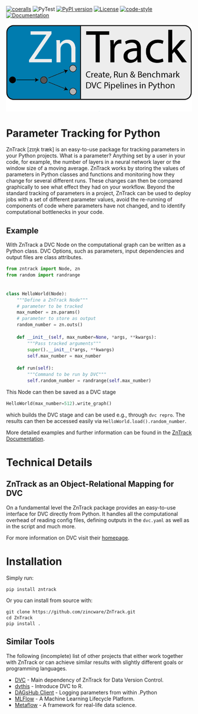 [![coeralls](https://coveralls.io/repos/github/zincware/ZnTrack/badge.svg)](https://coveralls.io/github/zincware/ZnTrack)
![PyTest](https://github.com/zincware/ZnTrack/actions/workflows/pytest.yaml/badge.svg)
[![PyPI version](https://badge.fury.io/py/zntrack.svg)](https://badge.fury.io/py/zntrack)
[![License](https://img.shields.io/badge/License-EPL-purple.svg?style=flat)](https://www.eclipse.org/legal/epl-2.0/faq.php)
[![code-style](https://img.shields.io/badge/code%20style-black-black)](https://github.com/psf/black/)
[![Documentation](https://readthedocs.org/projects/zntrack/badge/?version=latest)](https://zntrack.readthedocs.io/en/latest/?badge=latest)

![Logo](https://raw.githubusercontent.com/zincware/ZnTrack/main/docs/source/img/zntrack.png)

# Parameter Tracking for Python

ZnTrack [zɪŋk træk] is an easy-to-use package for tracking parameters in your Python
projects.
What is a parameter? Anything set by a user in your code, for example, the number of
layers in a neural network layer or the window size of a moving average.
ZnTrack works by storing the values of parameters in Python classes and functions and
monitoring how they change for several different runs.
These changes can then be compared graphically to see what effect they had on your
workflow.
Beyond the standard tracking of parameters in a project, ZnTrack can be used to deploy
jobs with a set of different parameter values, avoid the re-running of components of code
where parameters have not changed, and to identify computational bottlenecks in your
code.

## Example

With ZnTrack a DVC Node on the computational graph can be written as a Python class.
DVC Options, such as parameters, input dependencies and output files are class attributes.

````python
from zntrack import Node, zn
from random import randrange


class HelloWorld(Node):
    """Define a ZnTrack Node"""
    # parameter to be tracked
    max_number = zn.params()
    # parameter to store as output
    random_number = zn.outs()

    def __init__(self, max_number=None, *args, **kwargs):
        """Pass tracked arguments"""
        super().__init__(*args, **kwargs)
        self.max_number = max_number

    def run(self):
        """Command to be run by DVC"""
        self.random_number = randrange(self.max_number)
````


This Node can then be saved as a DVC stage

````python
HelloWorld(max_number=512).write_graph()
````

    

which builds the DVC stage and can be used e.g., through `dvc repro`.
The results can then be accessed easily via `HelloWorld.load().random_number`.

More detailed examples and further information can be found in the [ZnTrack Documentation](https://zntrack.readthedocs.io/en/latest/).

# Technical Details


## ZnTrack as an Object-Relational Mapping for DVC

On a fundamental level the ZnTrack package provides an easy-to-use interface for DVC directly from Python.
It handles all the computational overhead of reading config files, defining outputs in the `dvc.yaml` as well as in the script and much more.

For more information on DVC visit their [homepage](https://dvc.org/doc).


Installation
============

Simply run:

````shell
pip install zntrack
```` 

Or you can install from source with:

````shell
git clone https://github.com/zincware/ZnTrack.git
cd ZnTrack
pip install .
````

## Similar Tools
The following (incomplete) list of other projects that either work together with ZnTrack or can achieve similar results with slightly different goals or programming languages.

- [DVC](https://dvc.org/) - Main dependency of ZnTrack for Data Version Control.
- [dvthis](https://github.com/jcpsantiago/dvthis) - Introduce DVC to R.
- [DAGsHub Client](https://github.com/DAGsHub/client) - Logging parameters from within .Python 
- [MLFlow](https://mlflow.org/) - A Machine Learning Lifecycle Platform.
- [Metaflow](https://metaflow.org/) - A framework for real-life data science.

